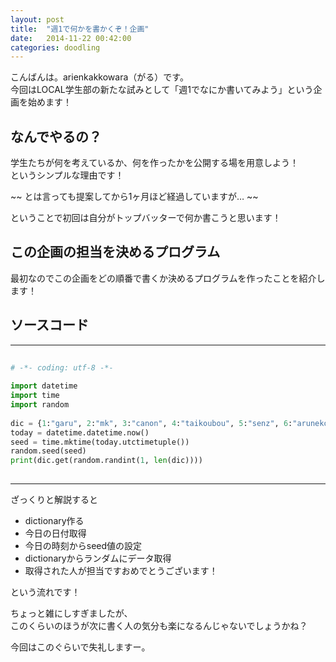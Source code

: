 ```yaml
---
layout: post
title:  "週1で何かを書かくぞ！企画"
date:   2014-11-22 00:42:00
categories: doodling
---
```

  
こんばんは。arienkakkowara（がる）です。  
今回はLOCAL学生部の新たな試みとして「週1でなにか書いてみよう」という企画を始めます！  
  
## なんでやるの？  
  
学生たちが何を考えているか、何を作ったかを公開する場を用意しよう！  
というシンプルな理由です！  
  
 ~~ とは言っても提案してから1ヶ月ほど経過していますが… ~~  
  
ということで初回は自分がトップバッターで何か書こうと思います！  
  
## この企画の担当を決めるプログラム  
  
最初なのでこの企画をどの順番で書くか決めるプログラムを作ったことを紹介します！  
  
  
## ソースコード  
  
-------------  

```python 
  
# -*- coding: utf-8 -*-  
  
import datetime  
import time  
import random  
  
dic = {1:"garu", 2:"mk", 3:"canon", 4:"taikoubou", 5:"senz", 6:"aruneko", 7:"uhhyoi", 8:"rekz"}  
today = datetime.datetime.now()  
seed = time.mktime(today.utctimetuple())  
random.seed(seed)  
print(dic.get(random.randint(1, len(dic))))  
  
```

  
-------------  
  
ざっくりと解説すると  
  
+ dictionary作る  
+ 今日の日付取得  
+ 今日の時刻からseed値の設定  
+ dictionaryからランダムにデータ取得  
+ 取得された人が担当ですおめでとうございます！  
  
という流れです！  
  
  
ちょっと雑にしすぎましたが、  
このくらいのほうが次に書く人の気分も楽になるんじゃないでしょうかね？  
  
  
今回はこのぐらいで失礼しますー。  
  
